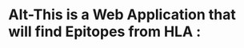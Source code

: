 Alt-This is a Web Application that will find Epitopes from HLA : 
================================================================

